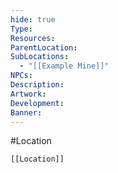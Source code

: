 ```yaml
---
hide: true
Type: 
Resources: 
ParentLocation: 
SubLocations:
  - "[[Example Mine]]"
NPCs: 
Description: 
Artwork: 
Development: 
Banner: 
---
```

#Location
```meta-bind-embed
[[Location]]
```
